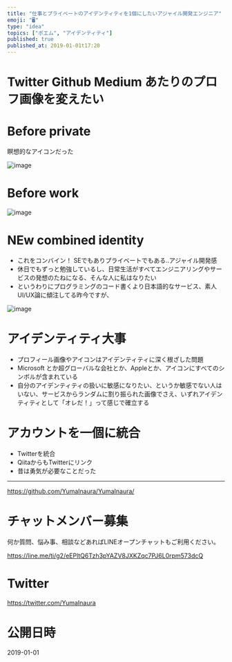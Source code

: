 ```yaml
---
title: "仕事とプライベートのアイデンティティを1個にしたいアジャイル開発エンジニア"
emoji: "🖥"
type: "idea"
topics: ["ポエム", "アイデンティティ"]
published: true
published_at: 2019-01-01t17:20
---
```


# Twitter Github Medium あたりのプロフ画像を変えたい

# Before private

瞑想的なアイコンだった

![image](https://user-images.githubusercontent.com/13635059/50570943-85321c80-0de0-11e9-8297-db44c48e7271.png)

# Before work


![image](https://user-images.githubusercontent.com/13635059/50570938-5ddb4f80-0de0-11e9-926f-3570b1319066.png)

# NEw combined identity

- これをコンバイン！ SEでもありプライベートでもある‥アジャイル開発感
- 休日でもずっと勉強しているし、日常生活がすべてエンジニアリングやサービスの発想のたねになる、そんな人に私はなりたい
- というわりにプログラミングのコード書くより日本語的なサービス、素人UI/UX論に傾注してる昨今ですが、

![image](https://user-images.githubusercontent.com/13635059/50570930-3be1cd00-0de0-11e9-90eb-65e43a960179.png)

# アイデンティティ大事

- プロフィール画像やアイコンはアイデンティティに深く根ざした問題
- Microsoft とか超グローバルな会社とか、Appleとか、アイコンにすべてのシンボルが含まれている
- 自分のアイデンティティの扱いに敏感になりたい、というか敏感でない人はいない、サービスからランダムに割り振られた画像でさえ、いずれアイデンティティとして「オレだ！」って感じで確立する

# アカウントを一個に統合

- Twitterを統合
- QiitaからもTwitterにリンク
- 昔は勇気が必要なことだった

---

https://github.com/YumaInaura/YumaInaura/








<!-- Update From Qiita API -->

# チャットメンバー募集


何か質問、悩み事、相談などあればLINEオープンチャットもご利用ください。

https://line.me/ti/g2/eEPltQ6Tzh3pYAZV8JXKZqc7PJ6L0rpm573dcQ





# Twitter


https://twitter.com/YumaInaura


<!-- Update From Qiita API -->



# 公開日時

2019-01-01
